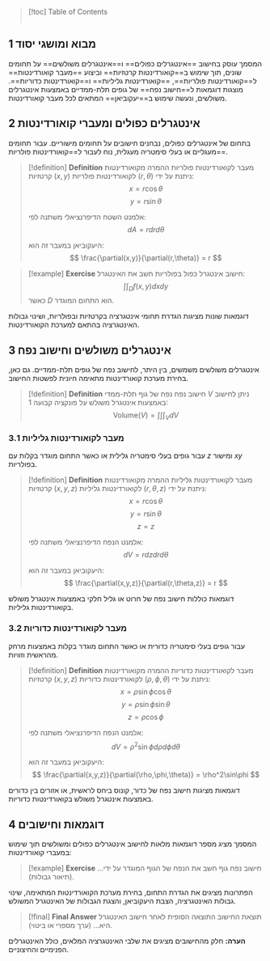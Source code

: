 > [!toc] Table of Contents
> ```toc
> ```


## 1 מבוא ומושגי יסוד
המסמך עוסק בחישוב ==אינטגרלים כפולים== ו==אינטגרלים משולשים== על תחומים שונים, תוך שימוש ב==קואורדינטות קרטזיות== וביצוע ==מעבר קואורדינטות== ל==קואורדינטות פולריות==, ==קואורדינטות גליליות== ו==קואורדינטות כדוריות==. מוצגות דוגמאות ל==חישוב נפח== של גופים תלת-ממדיים באמצעות אינטגרלים משולשים, ונעשה שימוש ב==יעקוביאן== המתאים לכל מעבר קואורדינטות.

## 2 אינטגרלים כפולים ומעברי קואורדינטות
בתחום של אינטגרלים כפולים, נבחנים חישובים על תחומים מישוריים. עבור תחומים מעגליים או בעלי סימטריה מעגלית, נוח לעבור ל==קואורדינטות פולריות==.

> [!definition] **Definition** מעבר לקואורדינטות פולריות
> ההמרה מקואורדינטות קרטזיות $(x,y)$ לקואורדינטות פולריות $(r,\theta)$ ניתנת על ידי:
> $$ x = r\cos\theta $$
> $$ y = r\sin\theta $$
>
> אלמנט השטח הדיפרנציאלי משתנה לפי:
> $$ dA = r dr d\theta $$
>
> היעקוביאן במעבר זה הוא:
> $$ \frac{\partial(x,y)}{\partial(r,\theta)} = r $$

> [!example] **Exercise** חישוב אינטגרל כפול בפולריות
> חשב את האינטגרל:
> $$ \int \int_D f(x,y) dx dy $$
> כאשר $D$ הוא התחום המוגדר.

דוגמאות שונות מציגות הגדרת תחומי אינטגרציה בקרטזיות ובפולריות, ושינוי גבולות האינטגרציה בהתאם למערכת הקואורדינטות.

## 3 אינטגרלים משולשים וחישוב נפח
אינטגרלים משולשים משמשים, בין היתר, לחישוב נפח של גופים תלת-ממדיים. גם כאן, בחירת מערכת קואורדינטות מתאימה חיונית לפשטות החישוב.

> [!definition] **Definition** חישוב נפח
> נפח של גוף תלת-ממדי $V$ ניתן לחישוב באמצעות אינטגרל משולש על פונקציה קבועה 1:
> $$ \text{Volume}(V) = \int \int \int_V dV $$

### 3.1 מעבר לקואורדינטות גליליות
עבור גופים בעלי סימטריה גלילית או כאשר התחום מוגדר בקלות עם $z$ ומישור $xy$ בפולריות.

> [!definition] **Definition** מעבר לקואורדינטות גליליות
> ההמרה מקואורדינטות קרטזיות $(x,y,z)$ לקואורדינטות גליליות $(r,\theta,z)$ ניתנת על ידי:
> $$ x = r\cos\theta $$
> $$ y = r\sin\theta $$
> $$ z = z $$
>
> אלמנט הנפח הדיפרנציאלי משתנה לפי:
> $$ dV = r dz dr d\theta $$
>
> היעקוביאן במעבר זה הוא:
> $$ \frac{\partial(x,y,z)}{\partial(r,\theta,z)} = r $$

דוגמאות כוללות חישוב נפח של חרוט או גליל חלקי באמצעות אינטגרל משולש בקואורדינטות גליליות.

### 3.2 מעבר לקואורדינטות כדוריות
עבור גופים בעלי סימטריה כדורית או כאשר התחום מוגדר בקלות באמצעות מרחק מהראשית וזוויות.

> [!definition] **Definition** מעבר לקואורדינטות כדוריות
> ההמרה מקואורדינטות קרטזיות $(x,y,z)$ לקואורדינטות כדוריות $(\rho,\phi,\theta)$ ניתנת על ידי:
> $$ x = \rho\sin\phi\cos\theta $$
> $$ y = \rho\sin\phi\sin\theta $$
> $$ z = \rho\cos\phi $$
>
> אלמנט הנפח הדיפרנציאלי משתנה לפי:
> $$ dV = \rho^2\sin\phi d\rho d\phi d\theta $$
>
> היעקוביאן במעבר זה הוא:
> $$ \frac{\partial(x,y,z)}{\partial(\rho,\phi,\theta)} = \rho^2\sin\phi $$

דוגמאות מציגות חישוב נפח של כדור, קונוס ביחס לראשית, או אזורים בין כדורים באמצעות אינטגרל משולש בקואורדינטות כדוריות.

## 4 דוגמאות וחישובים
המסמך מציג מספר דוגמאות מלאות לחישוב אינטגרלים כפולים ומשולשים תוך שימוש במעברי קואורדינטות:

> [!example] **Exercise** חישוב נפח גוף
> חשב את הנפח של הגוף המוגדר על ידי... (תיאור גבולות).

הפתרונות מציגים את הגדרת התחום, בחירת מערכת הקואורדינטות המתאימה, שינוי גבולות האינטגרציה, הצבת היעקוביאן, והצגת הגבולות של האינטגרל המשולש.

> [!final] **Final Answer** תוצאת החישוב
> התוצאה הסופית לאחר חישוב האינטגרל היא... (ערך מספרי או ביטוי).

**הערה:** חלק מהחישובים מציגים את שלבי האינטגרציה המלאים, כולל האינטגרלים הפנימיים והחיצוניים.
